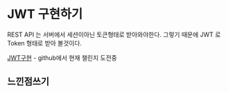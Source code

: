 # JWT 구현하기

REST API 는 서버에서 세션이아닌 토큰형태로 받아와야한다. 그렇기 때문에 JWT 로 Token 형태로 받아 볼것이다.

[JWT구현](https://github.com/taehyundev/Jwt_Token_Authorization) - github에서 현재 챌린지 도전중

## 느낀점쓰기
